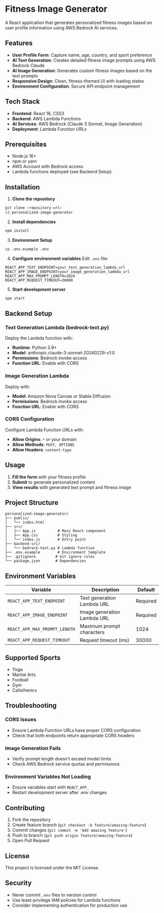 # Fitness Image Generator

A React application that generates personalized fitness images based on user profile information using AWS Bedrock AI services.

## Features

- **User Profile Form**: Capture name, age, country, and sport preference
- **AI Text Generation**: Creates detailed fitness image prompts using AWS Bedrock Claude
- **AI Image Generation**: Generates custom fitness images based on the text prompts
- **Responsive Design**: Clean, fitness-themed UI with loading states
- **Environment Configuration**: Secure API endpoint management

## Tech Stack

- **Frontend**: React 18, CSS3
- **Backend**: AWS Lambda Functions
- **AI Services**: AWS Bedrock (Claude 3 Sonnet, Image Generation)
- **Deployment**: Lambda Function URLs

## Prerequisites

- Node.js 16+
- npm or yarn
- AWS Account with Bedrock access
- Lambda functions deployed (see Backend Setup)

## Installation

1. **Clone the repository**
```bash
git clone <repository-url>
cd personalized-image-generator
```

2. **Install dependencies**
```bash
npm install
```

3. **Environment Setup**
```bash
cp .env.example .env
```

4. **Configure environment variables**
Edit `.env` file:
```env
REACT_APP_TEXT_ENDPOINT=your_text_generation_lambda_url
REACT_APP_IMAGE_ENDPOINT=your_image_generation_lambda_url
REACT_APP_MAX_PROMPT_LENGTH=1024
REACT_APP_REQUEST_TIMEOUT=30000
```

5. **Start development server**
```bash
npm start
```

## Backend Setup

### Text Generation Lambda (bedrock-text.py)

Deploy the Lambda function with:
- **Runtime**: Python 3.9+
- **Model**: anthropic.claude-3-sonnet-20240229-v1:0
- **Permissions**: Bedrock invoke access
- **Function URL**: Enable with CORS

### Image Generation Lambda

Deploy with:
- **Model**: Amazon Nova Canvas or Stable Diffusion
- **Permissions**: Bedrock invoke access
- **Function URL**: Enable with CORS

### CORS Configuration

Configure Lambda Function URLs with:
- **Allow Origins**: `*` or your domain
- **Allow Methods**: `POST, OPTIONS`
- **Allow Headers**: `content-type`

## Usage

1. **Fill the form** with your fitness profile
2. **Submit** to generate personalized content
3. **View results** with generated text prompt and fitness image

## Project Structure

```
personalized-image-generator/
├── public/
│   └── index.html
├── src/
│   ├── App.js          # Main React component
│   ├── App.css         # Styling
│   └── index.js        # Entry point
├── backend-src/
│   └── bedrock-text.py # Lambda function
├── .env.example        # Environment template
├── .gitignore         # Git ignore rules
└── package.json       # Dependencies
```

## Environment Variables

| Variable | Description | Default |
|----------|-------------|---------|
| `REACT_APP_TEXT_ENDPOINT` | Text generation Lambda URL | Required |
| `REACT_APP_IMAGE_ENDPOINT` | Image generation Lambda URL | Required |
| `REACT_APP_MAX_PROMPT_LENGTH` | Maximum prompt characters | 1024 |
| `REACT_APP_REQUEST_TIMEOUT` | Request timeout (ms) | 30000 |

## Supported Sports

- Yoga
- Martial Arts
- Football
- Gym
- Calisthenics

## Troubleshooting

### CORS Issues
- Ensure Lambda Function URLs have proper CORS configuration
- Check that both endpoints return appropriate CORS headers

### Image Generation Fails
- Verify prompt length doesn't exceed model limits
- Check AWS Bedrock service quotas and permissions

### Environment Variables Not Loading
- Ensure variables start with `REACT_APP_`
- Restart development server after .env changes

## Contributing

1. Fork the repository
2. Create feature branch (`git checkout -b feature/amazing-feature`)
3. Commit changes (`git commit -m 'Add amazing feature'`)
4. Push to branch (`git push origin feature/amazing-feature`)
5. Open Pull Request

## License

This project is licensed under the MIT License.

## Security

- Never commit `.env` files to version control
- Use least-privilege IAM policies for Lambda functions
- Consider implementing authentication for production use
